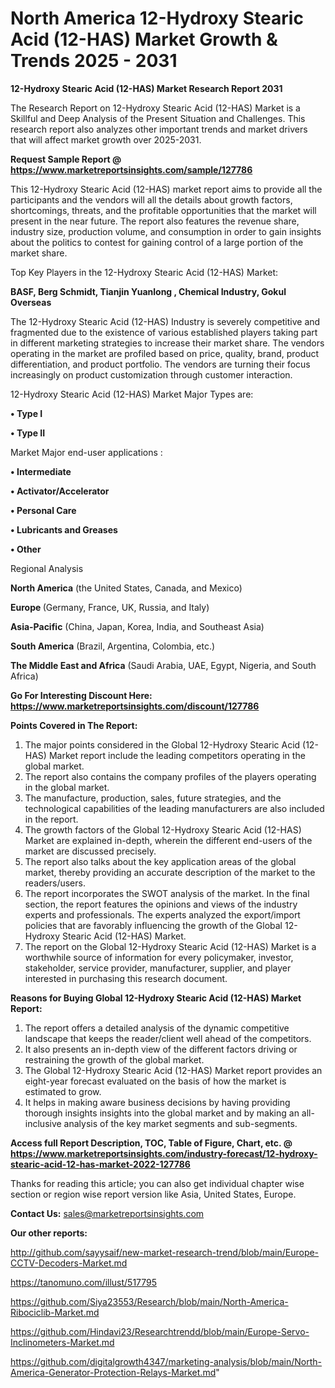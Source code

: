 # North America 12-Hydroxy Stearic Acid (12-HAS) Market Growth & Trends 2025 - 2031

<strong>12-Hydroxy Stearic Acid (12-HAS) Market Research Report 2031</strong>

The Research Report on 12-Hydroxy Stearic Acid (12-HAS) Market is a Skillful and Deep Analysis of the Present Situation and Challenges. This research report also analyzes other important trends and market drivers that will affect market growth over 2025-2031.

<strong>Request Sample Report @ <a href=https://www.marketreportsinsights.com/sample/127786>https://www.marketreportsinsights.com/sample/127786</a></strong>

This 12-Hydroxy Stearic Acid (12-HAS) market report aims to provide all the participants and the vendors will all the details about growth factors, shortcomings, threats, and the profitable opportunities that the market will present in the near future. The report also features the revenue share, industry size, production volume, and consumption in order to gain insights about the politics to contest for gaining control of a large portion of the market share.

Top Key Players in the 12-Hydroxy Stearic Acid (12-HAS) Market:

<strong>BASF, Berg  Schmidt, Tianjin Yuanlong , Chemical Industry, Gokul Overseas</strong>

The 12-Hydroxy Stearic Acid (12-HAS) Industry is severely competitive and fragmented due to the existence of various established players taking part in different marketing strategies to increase their market share. The vendors operating in the market are profiled based on price, quality, brand, product differentiation, and product portfolio. The vendors are turning their focus increasingly on product customization through customer interaction.

12-Hydroxy Stearic Acid (12-HAS) Market Major Types are:

<strong>• Type I

• Type II</strong>

Market Major end-user applications :

<strong>• Intermediate

• Activator/Accelerator

• Personal Care

• Lubricants and Greases

• Other</strong>

Regional Analysis

</u><strong><b>North America</b></strong> (the United States, Canada, and Mexico)

<strong><b>Europe </b></strong>(Germany, France, UK, Russia, and Italy)

<strong><b>Asia-Pacific</b></strong> (China, Japan, Korea, India, and Southeast Asia)

<strong><b>South America</b></strong> (Brazil, Argentina, Colombia, etc.)

<strong><b>The Middle East and Africa</b></strong> (Saudi Arabia, UAE, Egypt, Nigeria, and South Africa)

<strong>Go For Interesting Discount Here: <a href=https://www.marketreportsinsights.com/discount/127786>https://www.marketreportsinsights.com/discount/127786</a></strong>

<strong>Points Covered in The Report:</strong>
<ol>
  <li>The major points considered in the Global 12-Hydroxy Stearic Acid (12-HAS) Market report include the leading competitors operating in the global market.</li>
  <li>The report also contains the company profiles of the players operating in the global market.</li>
  <li>The manufacture, production, sales, future strategies, and the technological capabilities of the leading manufacturers are also included in the report.</li>
  <li>The growth factors of the Global 12-Hydroxy Stearic Acid (12-HAS) Market are explained in-depth, wherein the different end-users of the market are discussed precisely.</li>
  <li>The report also talks about the key application areas of the global market, thereby providing an accurate description of the market to the readers/users.</li>
  <li>The report incorporates the SWOT analysis of the market. In the final section, the report features the opinions and views of the industry experts and professionals. The experts analyzed the export/import policies that are favorably influencing the growth of the Global 12-Hydroxy Stearic Acid (12-HAS) Market.</li>
  <li>The report on the Global 12-Hydroxy Stearic Acid (12-HAS) Market is a worthwhile source of information for every policymaker, investor, stakeholder, service provider, manufacturer, supplier, and player interested in purchasing this research document.</li>
</ol>
<strong>Reasons for Buying Global 12-Hydroxy Stearic Acid (12-HAS) Market Report:</strong>

<ol>
  <li>The report offers a detailed analysis of the dynamic competitive landscape that keeps the reader/client well ahead of the competitors.</li>
  <li>It also presents an in-depth view of the different factors driving or restraining the growth of the global market.</li>
  <li>The Global 12-Hydroxy Stearic Acid (12-HAS) Market report provides an eight-year forecast evaluated on the basis of how the market is estimated to grow.</li>
  <li>It helps in making aware business decisions by having providing thorough insights insights into the global market and by making an all-inclusive analysis of the key market segments and sub-segments.</li>
</ol>
<strong>Access full Report Description, TOC, Table of Figure, Chart, etc. @ <a href=https://www.marketreportsinsights.com/industry-forecast/12-hydroxy-stearic-acid-12-has-market-2022-127786>https://www.marketreportsinsights.com/industry-forecast/12-hydroxy-stearic-acid-12-has-market-2022-127786</a></strong>


Thanks for reading this article; you can also get individual chapter wise section or region wise report version like Asia, United States, Europe.

<strong>Contact Us:</strong>
sales@marketreportsinsights.com

<strong>Our other reports:</strong>

<a href=http://github.com/sayysaif/new-market-research-trend/blob/main/Europe-CCTV-Decoders-Market.md>http://github.com/sayysaif/new-market-research-trend/blob/main/Europe-CCTV-Decoders-Market.md</a>

<a href=https://tanomuno.com/illust/517795>https://tanomuno.com/illust/517795</a>

<a href=https://github.com/Siya23553/Research/blob/main/North-America-Ribociclib-Market.md>https://github.com/Siya23553/Research/blob/main/North-America-Ribociclib-Market.md</a>

<a href=https://github.com/Hindavi23/Researchtrendd/blob/main/Europe-Servo-Inclinometers-Market.md>https://github.com/Hindavi23/Researchtrendd/blob/main/Europe-Servo-Inclinometers-Market.md</a>

<a href=https://github.com/digitalgrowth4347/marketing-analysis/blob/main/North-America-Generator-Protection-Relays-Market.md>https://github.com/digitalgrowth4347/marketing-analysis/blob/main/North-America-Generator-Protection-Relays-Market.md</a>"
